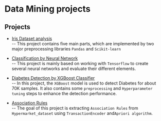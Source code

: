﻿# Data Mining projects
## Projects
* [Iris Dataset analysis](https://github.com/MohammadJavadArdestani/Data-Mining-projects/tree/main/Iris%20Dataset%20analysis)<br>
-- This project contains five main parts, which are implemented by two major preprocessing libraries ```Pandas``` and ```Scikit-learn```
* [Classification by Neural Network](https://github.com/MohammadJavadArdestani/Data-Mining-projects/tree/main/Classification%20by%20Neural%20Network)<br>
-- This project is mainly based on working with ```Tensorflow``` to create several neural networks and evaluate their different elements.
* [Diabetes Detection by ‍‍‍XGBoost Classifier](https://github.com/MohammadJavadArdestani/Data-Mining-projects/tree/main/Diabetes_detection_by_XGBoost_Classifier)<br>
-- In this project, the ```XGBoost``` model is used to detect Diabetes for about 70K samples. It also contains some ```preprocessing``` and ``Hyperparameter tuning`` steps to enhance the detection performance.

* [Association Rules](https://github.com/MohammadJavadArdestani/Data-Mining-projects/tree/main/Association%20Rules)<br>
-- The goal of this project is extracting ```Association Rules```  from ```Hypermarket_dataset``` using ```TransactionEncoder``` and```Apriori algorithm```.
